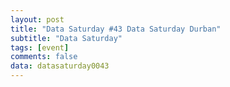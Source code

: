 ```yaml
---
layout: post
title: "Data Saturday #43 Data Saturday Durban"
subtitle: "Data Saturday"
tags: [event]
comments: false
data: datasaturday0043
---
```

